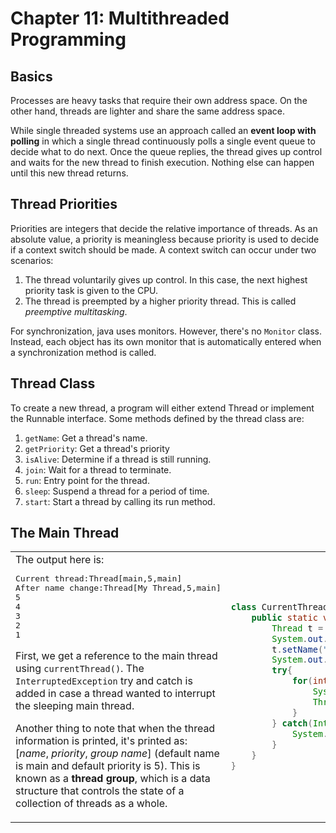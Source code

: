# Chapter 11: Multithreaded Programming

## Basics
Processes are heavy tasks that require their own address space. On the other hand, threads are lighter and share the same address space. 

While single threaded systems use an approach called an **event loop with polling** in which a single thread continuously polls a single event queue to decide what to do next. Once the queue replies, the thread gives up control and waits for the new thread to finish execution. Nothing else can happen until this new thread returns.

## Thread Priorities
Priorities are integers that decide the relative importance of threads. As an absolute value, a priority is meaningless because priority is used to decide if a context switch should be made. A context switch can occur under two scenarios:

1. The thread voluntarily gives up control. In this case, the next highest priority task is given to the CPU.
2. The thread is preempted by a higher priority thread. This is called *preemptive multitasking*.

For synchronization, java uses monitors. However, there's no `Monitor` class. Instead, each object has its own monitor that is automatically entered when a synchronization method is called.

## Thread Class
To create a new thread, a program will either extend Thread or implement the Runnable interface. Some methods defined by the thread class are:

1. `getName`: Get a thread's name.
2. `getPriority`: Get a thread's priority
3. `isAlive`: Determine if a thread is still running.
4. `join`: Wait for a thread to terminate.
5. `run`: Entry point for the thread.
6. `sleep`: Suspend a thread for a period of time.
7. `start`: Start a thread by calling its run method.

## The Main Thread

<table>
<tr>
<td>
The output here is:
<pre>
Current thread:Thread[main,5,main]
After name change:Thread[My Thread,5,main]
5
4
3
2
1
</pre>

First, we get a reference to the main thread using <code>currentThread()</code>. The <code>InterruptedException</code> try and catch is added in case a thread wanted to interrupt the sleeping main thread. 

Another thing to note that when the thread information is printed, it's printed as: [<i>name</i>, <i>priority</i>, <i>group name</i>] (default name is main and default priority is 5). This is known as a **thread group**, which is a data structure that controls the state of a collection of threads as a whole.
</td>
<td>

```java
class CurrentThreadDemo{
    public static void main(String[] args){
        Thread t = Thread.currentThread();
        System.out.println("Current thread:" + t);
        t.setName("My Thread");
        System.out.println("After name change:" + t);
        try{
            for(int n=5;n>0;n--){
                System.out.println(n);
                Thread.sleep(1000);
            }
        } catch(InterruptedException e){
            System.out.println("Main thread interrupted");
        }
    }
}
```

</td>
</tr>
</table>